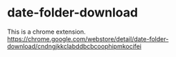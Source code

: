 # date-folder-download

This is a chrome extension.
https://chrome.google.com/webstore/detail/date-folder-download/cndngjkkclabddbcbcoophipmkocifei
